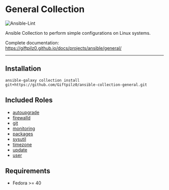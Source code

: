 # General Collection

![Ansible-Lint](https://github.com/giftpilz0/ansible-collection-general/actions/workflows/ci.yml/badge.svg)

Ansible Collection to perform simple configurations on Linux systems.

Complete documentation:
<https://giftpilz0.github.io/docs/projects/ansible/general/>

______________________________________________________________________

## Installation

`ansible-galaxy collection install git+https://github.com/Giftpilz0/ansible-collection-general.git`

## Included Roles

- [autoupgrade](autoupgrade/)
- [firewalld](firewalld/)
- [git](git/)
- [monitoring](monitoring/)
- [packages](packages/)
- [sysutil](sysutil/)
- [timezone](timezone/)
- [update](update/)
- [user](user/)

## Requirements

- Fedora >= 40
